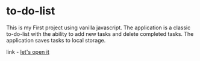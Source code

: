 # to-do-list
This is my First project using vanilla javascript.
The application is a classic to-do-list with the ability to add new tasks and delete completed tasks.
The application saves tasks to local storage.

link   -   [let's open it](https://sobdima.github.io/to-do-list/)
